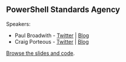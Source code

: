 ## PowerShell Standards Agency

Speakers:

* Paul Broadwith - [Twitter](https://twitter.com/pauby) | [Blog](https://blog.pauby.com)
* Craig Porteous - [Twitter](https://twitter.com/cporteous) | [Blog](https://craigporteous.com)

[Browse the slides and code](https://github.com/pauby/presentations/tree/master/The%20PowerShell%20Standards%20Agency).